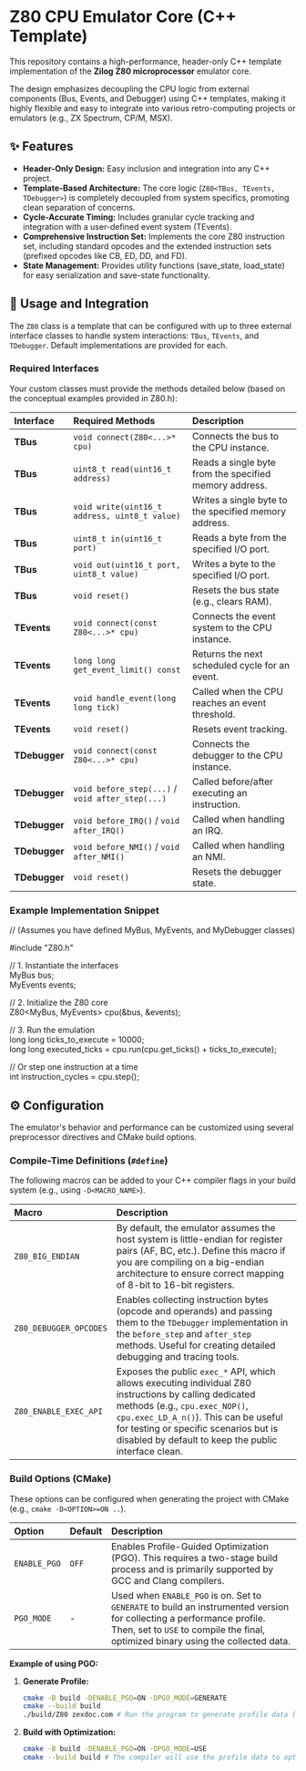 # **Z80 CPU Emulator Core (C++ Template)**

This repository contains a high-performance, header-only C++ template implementation of the **Zilog Z80 microprocessor** emulator core. 

The design emphasizes decoupling the CPU logic from external components (Bus, Events, and Debugger) using C++ templates, making it highly flexible and easy to integrate into various retro-computing projects or emulators (e.g., ZX Spectrum, CP/M, MSX).

## **✨ Features**

* **Header-Only Design:** Easy inclusion and integration into any C++ project.  
* **Template-Based Architecture:** The core logic (`Z80<TBus, TEvents, TDebugger>`) is completely decoupled from system specifics, promoting clean separation of concerns.  
* **Cycle-Accurate Timing:** Includes granular cycle tracking and integration with a user-defined event system (TEvents).  
* **Comprehensive Instruction Set:** Implements the core Z80 instruction set, including standard opcodes and the extended instruction sets (prefixed opcodes like CB, ED, DD, and FD).  
* **State Management:** Provides utility functions (save\_state, load\_state) for easy serialization and save-state functionality.

## **🚀 Usage and Integration**

The `Z80` class is a template that can be configured with up to three external interface classes to handle system interactions: `TBus`, `TEvents`, and `TDebugger`. Default implementations are provided for each.

### **Required Interfaces**

Your custom classes must provide the methods detailed below (based on the conceptual examples provided in Z80.h):

| Interface | Required Methods | Description |
| :--- | :--- | :--- |
| **TBus** | `void connect(Z80<...>* cpu)` | Connects the bus to the CPU instance. |
| **TBus** | `uint8_t read(uint16_t address)` | Reads a single byte from the specified memory address. |
| **TBus** | `void write(uint16_t address, uint8_t value)` | Writes a single byte to the specified memory address. |
| **TBus** | `uint8_t in(uint16_t port)` | Reads a byte from the specified I/O port. |
| **TBus** | `void out(uint16_t port, uint8_t value)` | Writes a byte to the specified I/O port. |
| **TBus** | `void reset()` | Resets the bus state (e.g., clears RAM). |
| **TEvents** | `void connect(const Z80<...>* cpu)` | Connects the event system to the CPU instance. |
| **TEvents** | `long long get_event_limit() const` | Returns the next scheduled cycle for an event. |
| **TEvents** | `void handle_event(long long tick)` | Called when the CPU reaches an event threshold. |
| **TEvents** | `void reset()` | Resets event tracking. |
| **TDebugger** | `void connect(const Z80<...>* cpu)` | Connects the debugger to the CPU instance. |
| **TDebugger** | `void before_step(...)` / `void after_step(...)` | Called before/after executing an instruction. |
| **TDebugger** | `void before_IRQ()` / `void after_IRQ()` | Called when handling an IRQ. |
| **TDebugger** | `void before_NMI()` / `void after_NMI()` | Called when handling an NMI. |
| **TDebugger** | `void reset()` | Resets the debugger state. |

### **Example Implementation Snippet**

// (Assumes you have defined MyBus, MyEvents, and MyDebugger classes)

\#include "Z80.h"

// 1\. Instantiate the interfaces  
MyBus bus;  
MyEvents events;

// 2\. Initialize the Z80 core  
Z80<MyBus, MyEvents> cpu(&bus, &events);

// 3\. Run the emulation  
long long ticks\_to\_execute \= 10000;  
long long executed\_ticks \= cpu.run(cpu.get\_ticks() \+ ticks\_to\_execute);

// Or step one instruction at a time  
int instruction\_cycles \= cpu.step();

## **⚙️ Configuration**

The emulator's behavior and performance can be customized using several preprocessor directives and CMake build options.

### Compile-Time Definitions (`#define`)

The following macros can be added to your C++ compiler flags in your build system (e.g., using `-D<MACRO_NAME>`).

| Macro | Description |
| :--- | :--- |
| `Z80_BIG_ENDIAN` | By default, the emulator assumes the host system is little-endian for register pairs (AF, BC, etc.). Define this macro if you are compiling on a big-endian architecture to ensure correct mapping of 8-bit to 16-bit registers. |
| `Z80_DEBUGGER_OPCODES` | Enables collecting instruction bytes (opcode and operands) and passing them to the `TDebugger` implementation in the `before_step` and `after_step` methods. Useful for creating detailed debugging and tracing tools. |
| `Z80_ENABLE_EXEC_API` | Exposes the public `exec_*` API, which allows executing individual Z80 instructions by calling dedicated methods (e.g., `cpu.exec_NOP()`, `cpu.exec_LD_A_n()`). This can be useful for testing or specific scenarios but is disabled by default to keep the public interface clean. |

### Build Options (CMake)

These options can be configured when generating the project with CMake (e.g., `cmake -D<OPTION>=ON ..`).

| Option | Default | Description |
| :--- | :--- | :--- |
| `ENABLE_PGO` | `OFF` | Enables Profile-Guided Optimization (PGO). This requires a two-stage build process and is primarily supported by GCC and Clang compilers. |
| `PGO_MODE` | - | Used when `ENABLE_PGO` is on. Set to `GENERATE` to build an instrumented version for collecting a performance profile. Then, set to `USE` to compile the final, optimized binary using the collected data. |

**Example of using PGO:**

1.  **Generate Profile:**
    ```bash
    cmake -B build -DENABLE_PGO=ON -DPGO_MODE=GENERATE
    cmake --build build
    ./build/Z80 zexdoc.com # Run the program to generate profile data (*.gcda)
    ```
2.  **Build with Optimization:**
    ```bash
    cmake -B build -DENABLE_PGO=ON -DPGO_MODE=USE
    cmake --build build # The compiler will use the profile data to optimize
    ```
